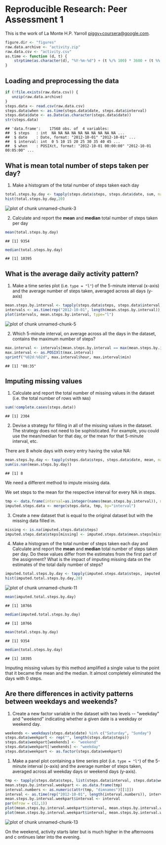 # Reproducible Research: Peer Assessment 1

This is the work of La Monte H.P. Yarroll <piggy+coursera@google.com>.


```r
figure.dir <- "figures"
raw.data.archive <- "activity.zip"
raw.data.csv <- "activity.csv"
as.time <- function (d, t) {
    strptime(as.character(d), "%Y-%m-%d") + (t %/% 100) * 3600 + (t %% 100) * 60
}
```

## Loading and preprocessing the data

```r
if (!file.exists(raw.data.csv)) {
   unzip(raw.data.archive)
}
steps.data <- read.csv(raw.data.csv)
steps.data$when <- as.time(steps.data$date, steps.data$interval)
steps.data$date <- as.Date(as.character(steps.data$date))
str(steps.data)
```

```
## 'data.frame':	17568 obs. of  4 variables:
##  $ steps   : int  NA NA NA NA NA NA NA NA NA NA ...
##  $ date    : Date, format: "2012-10-01" "2012-10-01" ...
##  $ interval: int  0 5 10 15 20 25 30 35 40 45 ...
##  $ when    : POSIXct, format: "2012-10-01 00:00:00" "2012-10-01 00:05:00" ...
```

## What is mean total number of steps taken per day?

1. Make a histogram of the total number of steps taken each day


```r
total.steps.by.day <- tapply(steps.data$steps, steps.data$date, sum, na.rm=TRUE, simplify=TRUE)
hist(total.steps.by.day,20)
```

![plot of chunk unnamed-chunk-3](figure/unnamed-chunk-3.png) 

2. Calculate and report the **mean** and **median** total number of steps taken per day


```r
mean(total.steps.by.day)
```

```
## [1] 9354
```

```r
median(total.steps.by.day)
```

```
## [1] 10395
```
## What is the average daily activity pattern?

1. Make a time series plot (i.e. `type = "l"`) of the 5-minute interval (x-axis) and the average number of steps taken, averaged across all days (y-axis)


```r
mean.steps.by.interval <- tapply(steps.data$steps, steps.data$interval, mean, na.rm=TRUE, simplify=TRUE)
intervals <- as.time(rep("2012-10-01", length(mean.steps.by.interval)), as.numeric(names(mean.steps.by.interval)))
plot(intervals, mean.steps.by.interval, type="l")
```

![plot of chunk unnamed-chunk-5](figure/unnamed-chunk-5.png) 

2. Which 5-minute interval, on average across all the days in the dataset, contains the maximum number of steps?

```r
max.interval <- intervals[mean.steps.by.interval == max(mean.steps.by.interval)]
max.interval <- as.POSIXlt(max.interval)
sprintf("%02d:%02d", max.interval$hour, max.interval$min)
```

```
## [1] "08:35"
```
## Imputing missing values

1. Calculate and report the total number of missing values in the dataset (i.e. the total number of rows with `NA`s)


```r
sum(!complete.cases(steps.data))
```

```
## [1] 2304
```

2. Devise a strategy for filling in all of the missing values in the dataset. The strategy does not need to be sophisticated. For example, you could use the mean/median for that day, or the mean for that 5-minute interval, etc.

There are 8 whole days with every entry having the value NA:

```r
mean.steps.by.day <- tapply(steps.data$steps, steps.data$date, mean, na.rm=TRUE, simplify=TRUE)
sum(is.nan(mean.steps.by.day))
```

```
## [1] 8
```
We need a different method to impute missing data.

We set steps to the mean for the respective interval for every NA in steps.

```r
tmp <- data.frame(interval=as.integer(names(mean.steps.by.interval)), mean.steps=mean.steps.by.interval)
imputed.steps.data <- merge(steps.data, tmp, by="interval")
```

3. Create a new dataset that is equal to the original dataset but with the missing data filled in.


```r
missing <- is.na(imputed.steps.data$steps)
imputed.steps.data$steps[missing] <- imputed.steps.data$mean.steps[missing]
```

4. Make a histogram of the total number of steps taken each day and Calculate and report the **mean** and **median** total number of steps taken per day. Do these values differ from the estimates from the first part of the assignment? What is the impact of imputing missing data on the estimates of the total daily number of steps?


```r
imputed.total.steps.by.day <- tapply(imputed.steps.data$steps, imputed.steps.data$date, sum, na.rm=TRUE, simplify=TRUE)
hist(imputed.total.steps.by.day,20)
```

![plot of chunk unnamed-chunk-11](figure/unnamed-chunk-11.png) 

```r
mean(imputed.total.steps.by.day)
```

```
## [1] 10766
```

```r
median(imputed.total.steps.by.day)
```

```
## [1] 10766
```

```r
mean(total.steps.by.day)
```

```
## [1] 9354
```

```r
median(total.steps.by.day)
```

```
## [1] 10395
```

Imputing missing values by this method amplified a single value to the
point that it became the mean and the median. It almost completely eliminated
the days with 0 steps.

## Are there differences in activity patterns between weekdays and weekends?

1. Create a new factor variable in the dataset with two levels -- "weekday" and "weekend" indicating whether a given date is a weekday or weekend day.


```r
weekends <- weekdays(steps.data$date) %in% c("Saturday", "Sunday")
steps.data$weekpart <- rep("", length(steps.data$steps))
steps.data$weekpart[weekends] <- "weekend"
steps.data$weekpart[!weekends] <- "weekday"
steps.data$weekpart <- as.factor(steps.data$weekpart)
```
1. Make a panel plot containing a time series plot (i.e. `type = "l"`) of the 5-minute interval (x-axis) and the average number of steps taken, averaged across all weekday days or weekend days (y-axis).


```r
tmp <- tapply(steps.data$steps, list(steps.data$interval, steps.data$weekpart), mean, na.rm=TRUE, simplify=TRUE)
mean.steps.by.interval.weekpart <- as.data.frame(tmp)
interval.numbers <- as.numeric(attr(tmp, "dimnames")[[1]])
interval <- as.time(rep("2012-10-01", length(interval.numbers)), interval.numbers)
mean.steps.by.interval.weekpart$interval <- interval
par(mfrow = c(2,1))
plot(mean.steps.by.interval.weekpart$interval, mean.steps.by.interval.weekpart$weekend, type="l", main="Weekend steps by time of day", xlab="time", ylab="mean steps")
plot(mean.steps.by.interval.weekpart$interval, mean.steps.by.interval.weekpart$weekday, type="l", main="Weekday steps by time of day", xlab="time", ylab="mean steps")
```

![plot of chunk unnamed-chunk-13](figure/unnamed-chunk-13.png) 

On the weekend, activity starts later but is much higher in the
afternoons and c ontinues later into the evening.
